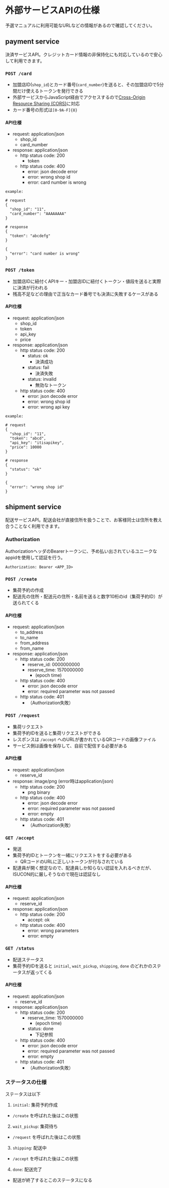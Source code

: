 # 外部サービスAPIの仕様

予選マニュアルに利用可能なURLなどの情報があるので確認してください。

## payment service

決済サービスAPI。クレジットカード情報の非保持化にも対応しているので安心して利用できます。


### `POST /card`

* 加盟店ID(`shop_id`)とカード番号(`card_number`)を送ると、その加盟店IDで5分間だけ使えるトークンを発行できる
* 外部サービスからJavaScript経由でアクセスするので[Cross-Origin Resource Sharing (CORS)](https://developer.mozilla.org/en-US/docs/Web/HTTP/CORS)に対応
* カード番号の形式は`[0-9A-F]{8}`

#### API仕様

- request: application/json
  - shop_id
  - card_number
- response: application/json
  - http status code: 200
    - token
  - http status code: 400
    - error: json decode error
    - error: wrong shop id
    - error: card number is wrong

```
example:

# request
{
  "shop_id": "11",
  "card_number": "AAAAAAAA"
}

# response
{
  "token": "abcdefg"
}

{
  "error": "card number is wrong"
}
```

### `POST /token`

* 加盟店IDに紐付くAPIキー・加盟店IDに紐付くトークン・値段を送ると実際に決済が行われる
* 残高不足などの理由で正当なカード番号でも決済に失敗するケースがある

#### API仕様

- request: application/json
  - shop_id
  - token
  - api_key
  - price
- response: application/json
  - http status code: 200
    - status: ok
      - 決済成功
    - status: fail
      - 決済失敗
    - status: invalid
      - 無効なトークン
  - http status code: 400
    - error: json decode error
    - error: wrong shop id
    - error: wrong api key

```
example:

# request
{
  "shop_id": "11",
  "token": "abcd",
  "api_key": "itisapikey",
  "price": 10000
}

# response
{
  "status": "ok"
}

{
  "error": "wrong shop id"
}
```

## shipment service

配送サービスAPI。配送会社が直接住所を扱うことで、お客様同士は住所を教え合うことなく利用できます。

### Authorization

AuthorizationヘッダのBearerトークンに、予め払い出されているユニークなappidを使用して認証を行う。

```
Authorization: Bearer <APP_ID>
```

### `POST /create`

* 集荷予約の作成
* 配送先の住所・配送元の住所・名前を送ると数字10桁のid（集荷予約ID）が送られてくる

#### API仕様

- request: application/json
  - to_address
  - to_name
  - from_address
  - from_name
- response: application/json
  - http status code: 200
    - reserve_id: 0000000000
    - reserve_time: 1570000000
      - (epoch time)
  - http status code: 400
    - error: json decode error
    - error: required parameter was not passed
  - http status code: 401
    - （Authorization失敗）

### `POST /request`

* 集荷リクエスト
* 集荷予約IDを送ると集荷リクエストができる
* レスポンスは `/accept` へのURLが書かれているQRコードの画像ファイル
* サービス側は画像を保存して、自前で配信する必要がある

#### API仕様

- request: application/json
  - reserve_id
- response: image/png (error時はapplication/json)
  - http status code: 200
    - png binary
  - http status code: 400
    - error: json decode error
    - error: required parameter was not passed
    - error: empty
  - http status code: 401
    - （Authorization失敗）

### `GET /accept`

* 発送
* 集荷予約IDとトークンを一緒にリクエストをする必要がある
  * QRコードのURLに正しいトークンが付与されている
* 配達員が開く想定なので、配達員しか知らない認証を入れるべきだが、ISUCON的に厳しそうなので現在は認証なし

#### API仕様

- request: application/json
  - reserve_id
- response: application/json
  - http status code: 200
    - accept: ok
  - http status code: 400
    - error: wrong parameters
    - error: empty

### `GET /status`

* 配送ステータス
* 集荷予約IDを送ると `initial`, `wait_pickup`, `shipping`, `done` のどれかのステータスが返ってくる

#### API仕様

- request: application/json
  - reserve_id
- response: application/json
  - http status code: 200
    - reserve_time: 1570000000
      - (epoch time)
    - status: done
      - 下記参照
  - http status code: 400
    - error: json decode error
    - error: required parameter was not passed
    - error: empty
  - http status code: 401
    - （Authorization失敗）

### ステータスの仕様

ステータスは以下

1. `initial`: 集荷予約作成
  * `/create` を呼ばれた後はこの状態
2. `wait_pickup`: 集荷待ち
  * `/request` を呼ばれた後はこの状態
3. `shipping`: 配送中
  * `/accept` を呼ばれた後はこの状態
4. `done`: 配送完了
  * 配送が終了するとこのステータスになる

